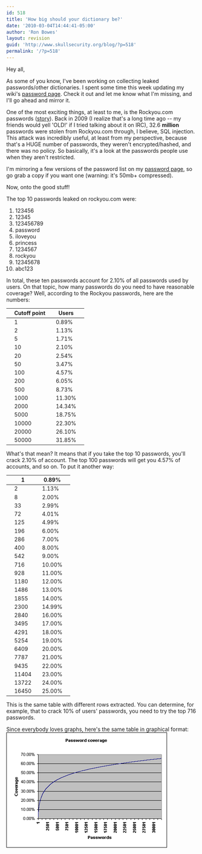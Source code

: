 ```yaml
---
id: 518
title: 'How big should your dictionary be?'
date: '2010-03-04T14:44:41-05:00'
author: 'Ron Bowes'
layout: revision
guid: 'http://www.skullsecurity.org/blog/?p=518'
permalink: '/?p=518'
---
```


Hey all,

As some of you know, I've been working on collecting leaked passwords/other dictionaries. I spent some time this week updating my wiki's [password page](http://www.skullsecurity.org/wiki/index.php/Passwords). Check it out and let me know what I'm missing, and I'll go ahead and mirror it.

One of the most exciting things, at least to me, is the Rockyou.com passwords ([story](http://techcrunch.com/2009/12/14/rockyou-hacked/)). Back in 2009 (I realize that's a long time ago -- my friends would yell 'OLD!' if I tried talking about it on IRC), 32.6 **million** passwords were stolen from Rockyou.com through, I believe, SQL injection. This attack was incredibly useful, at least from my perspective, because that's a HUGE number of passwords, they weren't encrypted/hashed, and there was no policy. So basically, it's a look at the passwords people use when they aren't restricted.

I'm mirroring a few versions of the password list on my [password page](http://www.skullsecurity.org/wiki/index.php/Passwords), so go grab a copy if you want one (warning: it's 50mb+ compressed).

Now, onto the good stuff!

The top 10 passwords leaked on rockyou.com were:

1. 123456
2. 12345
3. 123456789
4. password
5. iloveyou
6. princess
7. 1234567
8. rockyou
9. 12345678
10. abc123

In total, these ten passwords account for 2.10% of all passwords used by users. On that topic, how many passwords do you need to have reasonable coverage? Well, according to the Rockyou passwords, here are the numbers:

|  | Cutoff point |  | Users |  |
|---|--------------|---|-------|---|
|  | 1 |  | 0.89% |  |
|  | 2 |  | 1.13% |  |
|  | 5 |  | 1.71% |  |
|  | 10 |  | 2.10% |  |
|  | 20 |  | 2.54% |  |
|  | 50 |  | 3.47% |  |
|  | 100 |  | 4.57% |  |
|  | 200 |  | 6.05% |  |
|  | 500 |  | 8.73% |  |
|  | 1000 |  | 11.30% |  |
|  | 2000 |  | 14.34% |  |
|  | 5000 |  | 18.75% |  |
|  | 10000 |  | 22.30% |  |
|  | 20000 |  | 26.10% |  |
|  | 50000 |  | 31.85% |  |

What's that mean? It means that if you take the top 10 passwords, you'll crack 2.10% of account. The top 100 passwords will get you 4.57% of accounts, and so on. To put it another way:

|  | 1 |  | 0.89% |  |
|---|---|---|-------|---|
|  | 2 |  | 1.13% |  |
|  | 8 |  | 2.00% |  |
|  | 33 |  | 2.99% |  |
|  | 72 |  | 4.01% |  |
|  | 125 |  | 4.99% |  |
|  | 196 |  | 6.00% |  |
|  | 286 |  | 7.00% |  |
|  | 400 |  | 8.00% |  |
|  | 542 |  | 9.00% |  |
|  | 716 |  | 10.00% |  |
|  | 928 |  | 11.00% |  |
|  | 1180 |  | 12.00% |  |
|  | 1486 |  | 13.00% |  |
|  | 1855 |  | 14.00% |  |
|  | 2300 |  | 14.99% |  |
|  | 2840 |  | 16.00% |  |
|  | 3495 |  | 17.00% |  |
|  | 4291 |  | 18.00% |  |
|  | 5254 |  | 19.00% |  |
|  | 6409 |  | 20.00% |  |
|  | 7787 |  | 21.00% |  |
|  | 9435 |  | 22.00% |  |
|  | 11404 |  | 23.00% |  |
|  | 13722 |  | 24.00% |  |
|  | 16450 |  | 25.00% |  |

This is the same table with different rows extracted. You can determine, for example, that to crack 10% of users' passwords, you need to try the top 716 passwords.

Since everybody loves graphs, here's the same table in graphical format:  
![](/blogdata/password-coverage.png)